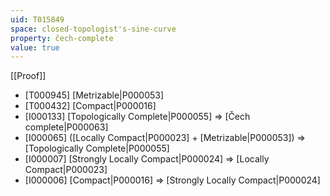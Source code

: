 ```yaml
---
uid: T015849
space: closed-topologist's-sine-curve
property: čech-complete
value: true
---
```

[[Proof]]

* [T000945] [Metrizable|P000053]
* [T000432] [Compact|P000016]
* [I000133] [Topologically Complete|P000055] => [Čech complete|P000063]
* [I000065] ([Locally Compact|P000023] + [Metrizable|P000053]) => [Topologically Complete|P000055]
* [I000007] [Strongly Locally Compact|P000024] => [Locally Compact|P000023]
* [I000006] [Compact|P000016] => [Strongly Locally Compact|P000024]


